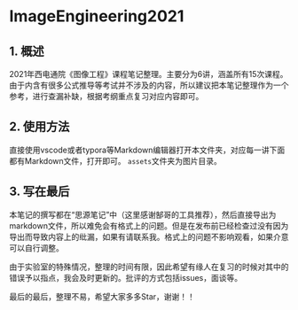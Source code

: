 # ImageEngineering2021

## 1. 概述

2021年西电通院《图像工程》课程笔记整理。主要分为6讲，涵盖所有15次课程。由于内含有很多公式推导等考试并不涉及的内容，所以建议把本笔记整理作为一个参考，进行查漏补缺，根据考纲重点复习对应内容即可。

## 2. 使用方法

直接使用vscode或者typora等Markdown编辑器打开本文件夹，对应每一讲下面都有Markdown文件，打开即可。
`assets`文件夹为图片目录。

## 3. 写在最后

本笔记的撰写都在“思源笔记”中（这里感谢郜哥的工具推荐），然后直接导出为markdown文件，所以难免会有格式上的问题。但是在发布前已经检查过没有因为导出而导致内容上的纰漏，如果有请联系我。格式上的问题不影响观看，如果介意可以自行调整。

由于实验室的特殊情况，整理的时间有限，因此希望有缘人在复习的时候对其中的错误予以指点，我会及时更新的。批评的方式包括issues，面谈等。

最后的最后，整理不易，希望大家多多Star，谢谢！！